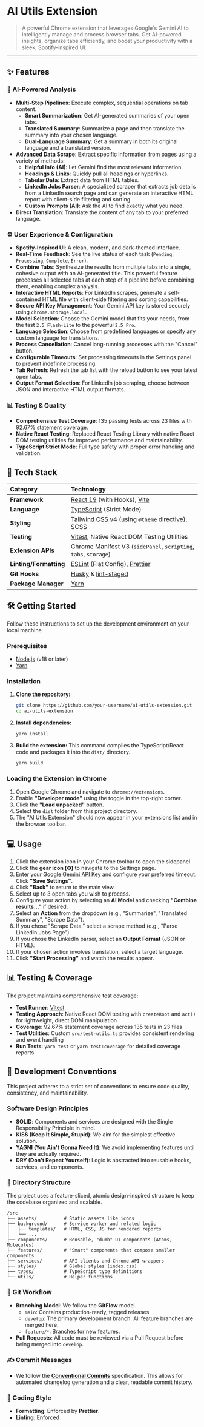 
# AI Utils Extension

> A powerful Chrome extension that leverages Google's Gemini AI to intelligently manage and process browser tabs. Get AI-powered insights, organize tabs efficiently, and boost your productivity with a sleek, Spotify-inspired UI.

---

## ✨ Features

### 🤖 AI-Powered Analysis
- **Multi-Step Pipelines**: Execute complex, sequential operations on tab content.
  - **Smart Summarization**: Get AI-generated summaries of your open tabs.
  - **Translated Summary**: Summarize a page and then translate the summary into your chosen language.
  - **Dual-Language Summary**: Get a summary in both its original language and a translated version.
- **Advanced Data Scrape**: Extract specific information from pages using a variety of methods:
  - **Helpful Info (AI)**: Let Gemini find the most relevant information.
  - **Headings & Links**: Quickly pull all headings or hyperlinks.
  - **Tabular Data**: Extract data from HTML tables.
  - **LinkedIn Jobs Parser**: A specialized scraper that extracts job details from a LinkedIn search page and can generate an interactive HTML report with client-side filtering and sorting.
  - **Custom Prompts (AI)**: Ask the AI to find exactly what you need.
- **Direct Translation**: Translate the content of any tab to your preferred language.

### ⚙️ User Experience & Configuration
- **Spotify-Inspired UI**: A clean, modern, and dark-themed interface.
- **Real-Time Feedback**: See the live status of each task (`Pending`, `Processing`, `Complete`, `Error`).
- **Combine Tabs**: Synthesize the results from multiple tabs into a single, cohesive output with an AI-generated title. This powerful feature processes all selected tabs at each step of a pipeline before combining them, enabling complex analysis.
- **Interactive HTML Reports**: For LinkedIn scrapes, generate a self-contained HTML file with client-side filtering and sorting capabilities.
- **Secure API Key Management**: Your Gemini API key is stored securely using `chrome.storage.local`.
- **Model Selection**: Choose the Gemini model that fits your needs, from the fast `2.5 Flash-Lite` to the powerful `2.5 Pro`.
- **Language Selection**: Choose from predefined languages or specify any custom language for translations.
- **Process Cancellation**: Cancel long-running processes with the "Cancel" button.
- **Configurable Timeouts**: Set processing timeouts in the Settings panel to prevent indefinite processing.
- **Tab Refresh**: Refresh the tab list with the reload button to see your latest open tabs.
- **Output Format Selection**: For LinkedIn job scraping, choose between JSON and interactive HTML output formats.

### 📊 Testing & Quality
- **Comprehensive Test Coverage**: 135 passing tests across 23 files with 92.67% statement coverage.
- **Native React Testing**: Replaced React Testing Library with native React DOM testing utilities for improved performance and maintainability.
- **TypeScript Strict Mode**: Full type safety with proper error handling and validation.

## 🚀 Tech Stack

| Category | Technology |
| :--- | :--- |
| **Framework** | [React 19](https://react.dev/) (with Hooks), [Vite](https://vitejs.dev/) |
| **Language** | [TypeScript](https://www.typescriptlang.org/) (Strict Mode) |
| **Styling** | [Tailwind CSS v4](https://tailwindcss.com/) (using `@theme` directive), SCSS |
| **Testing** | [Vitest](https://vitest.dev/), Native React DOM Testing Utilities |
| **Extension APIs** | Chrome Manifest V3 (`sidePanel`, `scripting`, `tabs`, `storage`) |
| **Linting/Formatting**| [ESLint](https://eslint.org/) (Flat Config), [Prettier](https://prettier.io/) |
| **Git Hooks** | [Husky](https://typicode.github.io/husky/) & [lint-staged](https://github.com/okonet/lint-staged) |
| **Package Manager** | [Yarn](https://yarnpkg.com/) |

## 🛠️ Getting Started

Follow these instructions to set up the development environment on your local machine.

### Prerequisites
- [Node.js](https://nodejs.org/) (v18 or later)
- [Yarn](https://yarnpkg.com/getting-started/install)

### Installation

1.  **Clone the repository:**
    ```bash
    git clone https://github.com/your-username/ai-utils-extension.git
    cd ai-utils-extension
    ```

2.  **Install dependencies:**
    ```bash
    yarn install
    ```

3.  **Build the extension:**
    This command compiles the TypeScript/React code and packages it into the `dist/` directory.
    ```bash
    yarn build
    ```

### Loading the Extension in Chrome

1.  Open Google Chrome and navigate to `chrome://extensions`.
2.  Enable **"Developer mode"** using the toggle in the top-right corner.
3.  Click the **"Load unpacked"** button.
4.  Select the `dist` folder from this project directory.
5.  The "AI Utils Extension" should now appear in your extensions list and in the browser toolbar.

## 💻 Usage

1.  Click the extension icon in your Chrome toolbar to open the sidepanel.
2.  Click the **gear icon (⚙️)** to navigate to the Settings page.
3.  Enter your [Google Gemini API Key](https://ai.google.dev/) and configure your preferred timeout. Click **"Save Settings"**.
4.  Click **"Back"** to return to the main view.
5.  Select up to 3 open tabs you wish to process.
6.  Configure your action by selecting an **AI Model** and checking **"Combine results..."** if desired.
7.  Select an **Action** from the dropdown (e.g., "Summarize", "Translated Summary", "Scrape Data").
8.  If you chose "Scrape Data," select a scrape method (e.g., "Parse LinkedIn Jobs Page").
9.  If you chose the LinkedIn parser, select an **Output Format** (JSON or HTML).
10. If your chosen action involves translation, select a target language.
11. Click **"Start Processing"** and watch the results appear.

## 📊 Testing & Coverage

The project maintains comprehensive test coverage:

- **Test Runner**: [Vitest](https://vitest.dev/)
- **Testing Approach**: Native React DOM testing with `createRoot` and `act()` for lightweight, direct DOM manipulation
- **Coverage**: 92.67% statement coverage across 135 tests in 23 files
- **Test Utilities**: Custom `src/test-utils.ts` provides consistent rendering and event handling
- **Run Tests**: `yarn test` or `yarn test:coverage` for detailed coverage reports

## 📜 Development Conventions

This project adheres to a strict set of conventions to ensure code quality, consistency, and maintainability.

### Software Design Principles
- **SOLID**: Components and services are designed with the Single Responsibility Principle in mind.
- **KISS (Keep It Simple, Stupid)**: We aim for the simplest effective solution.
- **YAGNI (You Ain't Gonna Need It)**: We avoid implementing features until they are actually required.
- **DRY (Don't Repeat Yourself)**: Logic is abstracted into reusable hooks, services, and components.

### 📁 Directory Structure
The project uses a feature-sliced, atomic design-inspired structure to keep the codebase organized and scalable.

```
/src
├── assets/          # Static assets like icons
├── background/      # Service worker and related logic
│   ├── templates/   # HTML, CSS, JS for rendered reports
│   └── ...
├── components/      # Reusable, "dumb" UI components (Atoms, Molecules)
├── features/        # "Smart" components that compose smaller components
├── services/        # API clients and Chrome API wrappers
├── styles/          # Global styles (index.css)
├── types/           # TypeScript type definitions
└── utils/           # Helper functions
```

### 🔀 Git Workflow
- **Branching Model**: We follow the **GitFlow** model.
  - `main`: Contains production-ready, tagged releases.
  - `develop`: The primary development branch. All feature branches are merged here.
  - `feature/*`: Branches for new features.
- **Pull Requests**: All code must be reviewed via a Pull Request before being merged into `develop`.

### ✍️ Commit Messages
- We follow the **[Conventional Commits](https://www.conventionalcommits.org/)** specification. This allows for automated changelog generation and a clear, readable commit history.

### 🎨 Coding Style
- **Formatting**: Enforced by **Prettier**.
- **Linting**: Enforced